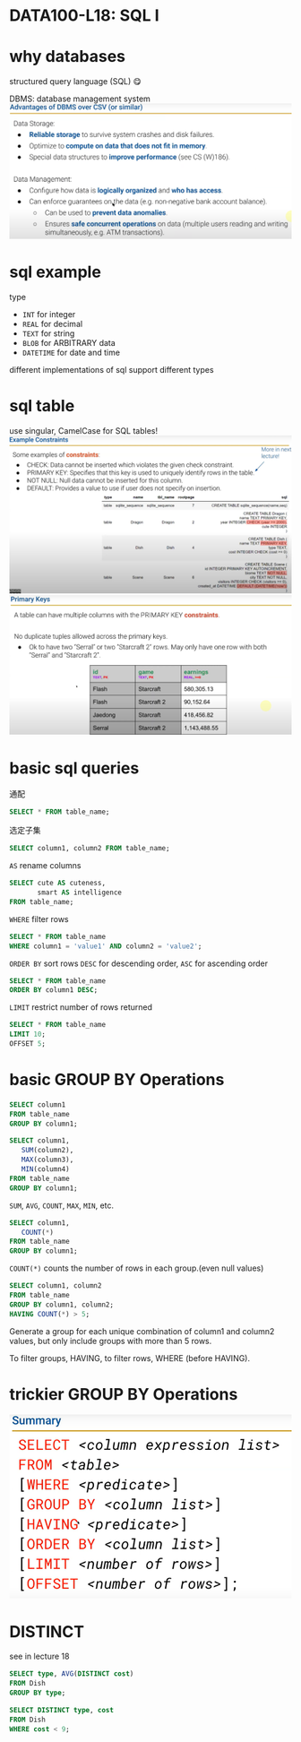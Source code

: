 # DATA100-L18: SQL I



# why databases
structured query language (SQL) :yum:

DBMS: database management system
![alt text](image.png)

# sql example
type
- `INT` for integer
- `REAL` for decimal
- `TEXT` for string
- `BLOB` for ARBITRARY data
- `DATETIME` for date and time

different implementations of sql support different types 
# sql table
use singular, CamelCase for SQL tables!
![alt text](image-1.png)
![alt text](image-2.png)
# basic sql queries
通配
```sql
SELECT * FROM table_name;
```
选定子集
```sql
SELECT column1, column2 FROM table_name; 
```

`AS`  rename columns
```sql
SELECT cute AS cuteness, 
       smart AS intelligence 
FROM table_name; 
```
`WHERE` filter rows
```sql
SELECT * FROM table_name 
WHERE column1 = 'value1' AND column2 = 'value2'; 
```


`ORDER BY` sort rows `DESC` for descending order, `ASC` for ascending order
```sql
SELECT * FROM table_name 
ORDER BY column1 DESC; 
```

`LIMIT` restrict number of rows returned
```sql
SELECT * FROM table_name 
LIMIT 10; 
OFFSET 5; 
```
# basic GROUP BY Operations
```sql
SELECT column1
FROM table_name 
GROUP BY column1; 
```

```sql
SELECT column1, 
   SUM(column2),
   MAX(column3),
   MIN(column4) 
FROM table_name 
GROUP BY column1; 
```
`SUM`, `AVG`, `COUNT`, `MAX`, `MIN`, etc.
```sql
SELECT column1, 
   COUNT(*) 
FROM table_name 
GROUP BY column1; 
```
`COUNT(*)` counts the number of rows in each group.(even null values)

```sql
SELECT column1, column2
FROM table_name
GROUP BY column1, column2; 
HAVING COUNT(*) > 5; 
```
Generate a group for each unique combination of column1 and column2 values, but only include groups with more than 5 rows.

To filter groups, HAVING, to filter rows, WHERE (before HAVING).
# trickier GROUP BY Operations
![alt text](image-3.png)
# DISTINCT

see in lecture 18

```sql
SELECT type, AVG(DISTINCT cost)
FROM Dish
GROUP BY type;
```
```sql
SELECT DISTINCT type, cost 
FROM Dish
WHERE cost < 9;
```
